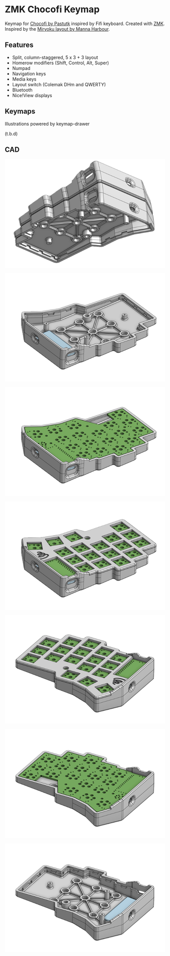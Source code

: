 # ZMK Chocofi Keymap  

Keymap for [Chocofi by Pastutk](https://github.com/pashutk/chocofi) inspired by Fifi keyboard.
Created with [ZMK](https://zmkfirmware.dev/).  
Inspired by the [Miryoku layout by Manna Harbour](https://github.com/manna-harbour/qmk_firmware/blob/miryoku/users/manna-harbour_miryoku/miryoku.org).  

## Features
- Split, column-staggered, 5 x 3 + 3 layout
- Homerow modifiers (Shift, Control, Alt, Super)
- Numpad
- Navigation keys
- Media keys
- Layout switch (Colemak DHm and QWERTY)
- Bluetooth
- Nice!View displays

## Keymaps

Illustrations powered by keymap-drawer

(t.b.d)

## CAD

![Image 1](./assets/chocofi_custom_case_1.png)

![Image 2](./assets/chocofi_custom_case_2.png)

![Image 3](./assets/chocofi_custom_case_3.png)

![Image 4](./assets/chocofi_custom_case_4.png)

![Image 5](./assets/chocofi_custom_case_5.png)

![Image 6](./assets/chocofi_custom_case_6.png)

![Image 7](./assets/chocofi_custom_case_7.png)
